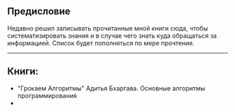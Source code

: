 ## Предисловие
Недавно решил записывать прочитанные мной книги сюда, чтобы систематизировать знания и в случае чего знать куда обращаться за информацией.
Список будет пополняться по мере прочтения.
____
## Книги:
- "Грокаем Алгоритмы" Адитья Бхаргава. Основные алгоритмы программирования 
-

